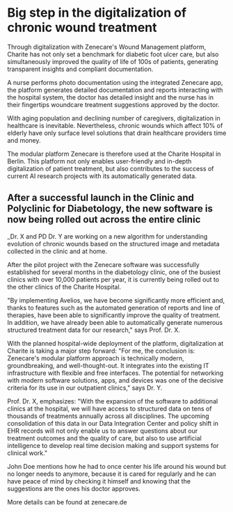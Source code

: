 # Big step in the digitalization of chronic wound treatment

Through digitalization with Zenecare's Wound Management platform, Charite has not only set a benchmark for diabetic foot ulcer care, but also simultaneously improved the quality of life of 100s of patients, generating transparent insights and compliant documentation.

A nurse performs photo documentation using the integrated Zenecare app, the platform generates detailed documentation and reports interacting with the hospital system, the doctor has detailed insight and the nurse has in their fingertips woundcare treatment suggestions approved by the doctor. 

With aging population and declining number of caregivers, digitalization in healthcare is inevitable. Nevertheless, chronic wounds which affect 10% of elderly have only surface level solutions that drain healthcare providers time and money. 

The modular platform Zenecare is therefore used at the Charite Hospital in Berlin. This platform not only enables user-friendly and in-depth digitalization of patient treatment, but also contributes to the success of current AI research projects with its automatically generated data.

## After a successful launch in the Clinic and Polyclinic for Diabetology, the new software is now being rolled out across the entire clinic

_Dr. X and PD Dr. Y are working on a new algorithm for understanding evolution of chronic wounds based on the structured image and metadata collected in the clinic and at home.  

After the pilot project with the Zenecare software was successfully established for several months in the diabetology clinic, one of the busiest clinics with over 10,000 patients per year, it is currently being rolled out to the other clinics of the Charite Hospital. 

"By implementing Avelios, we have become significantly more efficient and, thanks to features such as the automated generation of reports and line of therapies, have been able to significantly improve the quality of treatment. In addition, we have already been able to automatically generate numerous structured treatment data for our research," says Prof. Dr. X.

With the planned hospital-wide deployment of the platform, digitalization at Charite is taking a major step forward: "For me, the conclusion is: Zenecare's modular platform approach is technically modern, groundbreaking, and well-thought-out. It integrates into the existing IT infrastructure with flexible and free interfaces. The potential for networking with modern software solutions, apps, and devices was one of the decisive criteria for its use in our outpatient clinics," says Dr. Y.

Prof. Dr. X, emphasizes: "With the expansion of the software to additional clinics at the hospital, we will have access to structured data on tens of thousands of treatments annually across all disciplines. The upcoming consolidation of this data in our Data Integration Center and policy shift in EHR records will not only enable us to answer questions about our treatment outcomes and the quality of care, but also to use artificial intelligence to develop real time decision making and support systems for clinical work."  

John Doe mentions how he had to once center his life around his wound but no longer needs to anymore, because it is cared for regularly and he can have peace of mind by checking it himself and knowing that the suggestions are the ones his doctor approves.

More details can be found at zenecare.de
